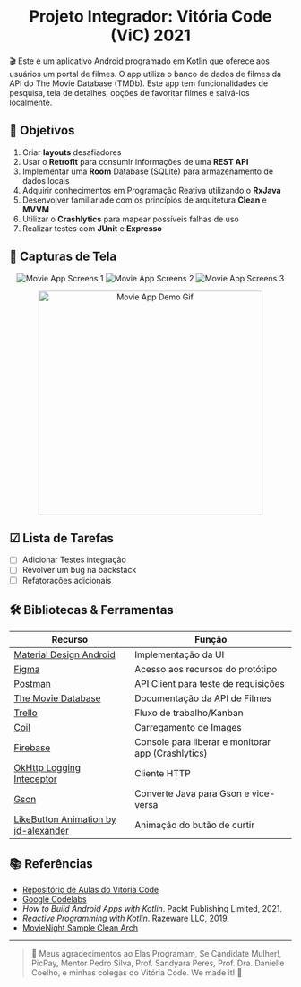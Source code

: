<h1 align="center"> Projeto Integrador: Vitória Code (ViC) 2021 </h1> 
🎬 Este é um aplicativo Android programado em Kotlin que oferece aos usuários um portal de filmes. O app utiliza o banco de dados de filmes da API do The Movie Database (TMDb). Este app tem funcionalidades de pesquisa, tela de detalhes, opções de favoritar filmes e salvá-los localmente. 

## 🎯 Objetivos

1. Criar **layouts** desafiadores
2. Usar o **Retrofit** para consumir informações de uma **REST API**
3. Implementar uma **Room** Database (SQLite) para armazenamento de dados locais
4. Adquirir conhecimentos em Programação Reativa utilizando o **RxJava**
5. Desenvolver familiariade com os princípios de arquitetura **Clean** e **MVVM**
6. Utilizar o **Crashlytics** para mapear possíveis falhas de uso 
7. Realizar testes com **JUnit** e **Expresso**

## 📲 Capturas de Tela
<p align="center">
  <img src="https://i.postimg.cc/kgF4RJmD/movie-app-1.png" alt="Movie App Screens 1" />
  <img src="https://i.postimg.cc/3Jr7fX5r/movie-app-2.png" alt="Movie App Screens 2" />
  <img src="https://i.postimg.cc/pLYfVMcJ/movie-app-3.png" alt="Movie App Screens 3" />
</p>

<p align="center">
  <img src="https://github.com/mirianfonkam/VICProjetoIntegrador/blob/master/docs/Movie%20App%20Demo.gif" height="400" alt="Movie App Demo Gif" />
</p>

## ☑ Lista de Tarefas
 - [ ] Adicionar Testes integração
 - [ ] Revolver um bug na backstack
 - [ ] Refatorações adicionais

## 🛠️ Bibliotecas & Ferramentas 

| Recurso | Função|
| ------ | ------ |
| [Material Design Android](https://material.io/components?platform=android) | Implementação da UI|
| [Figma](https://figma.com) | Acesso aos recursos do protótipo |
| [Postman](https://www.postman.com/) | API Client para teste de requisições |
| [The Movie Database](https://developers.themoviedb.org/3/)| Documentação da API de Filmes |
| [Trello](https://trello.com/)| Fluxo de trabalho/Kanban |
| [Coil](https://github.com/coil-kt/coil)| Carregamento de Images|
| [Firebase](https://firebase.google.com/) | Console para liberar e monitorar app (Crashlytics)|
| [OkHttp Logging Inteceptor](https://github.com/square/okhttp) | Cliente HTTP  |
| [Gson](https://github.com/google/gson) | Converte Java para Gson e vice-versa  |
| [LikeButton Animation by jd-alexander](https://github.com/jd-alexander/LikeButton) | Animação do butão de curtir |

## 📚 Referências

 - [Repositório de Aulas do Vitória Code](https://github.com/SandyaraPeres/vic)
 - [Google Codelabs](https://codelabs.developers.google.com/)
 - *How to Build Android Apps with Kotlin*. Packt Publishing Limited, 2021.
 - *Reactive Programming with Kotlin*. Razeware LLC, 2019.
 - [MovieNight Sample Clean Arch](https://github.com/mrsegev/MovieNight)

---
> 💚 Meus agradecimentos ao Elas Programam, Se Candidate Mulher!, PicPay, Mentor Pedro Silva, Prof. Sandyara Peres, Prof. Dra. Danielle Coelho, e minhas colegas do Vitória Code. We made it! 🎉
